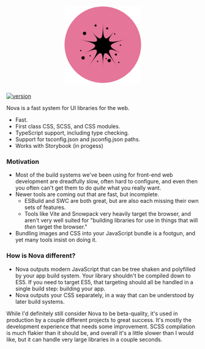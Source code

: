 <h1 align="center"><img alt="Nova" src="media/nova.svg" height="200" /></h1>

[![version](https://mckayla.dev/badge/v/nova-build/e57599)](https://npmjs.org/package/nova-build)

Nova is a fast system for UI libraries for the web.

-   Fast.
-   First class CSS, SCSS, and CSS modules.
-   TypeScript support, including type checking.
-   Support for tsconfig.json and jsconfig.json paths.
-   Works with Storybook (in progess)

### Motivation

-   Most of the build systems we've been using for front-end web development are dreadfully
    slow, often hard to configure, and even then you often can't get them to do _quite_ what
    you really want.
-   Newer tools are coming out that are fast, but incomplete.
    -   ESBuild and SWC are both great, but are also each missing their own sets of features.
    -   Tools like Vite and Snowpack very heavily target the browser, and aren't very well
        suited for "building libraries for use in things that will _then_ target the browser."
-   Bundling images and CSS into your JavaScript bundle is a footgun, and yet many tools
    insist on doing it.

### How is Nova different?

-   Nova outputs modern JavaScript that can be tree shaken and polyfilled by your app build
    system. Your library shouldn't be compiled down to ES5. If you need to target ES5, that
    targeting should all be handled in a single build step: building your app.
-   Nova outputs your CSS separately, in a way that can be understood by later build systems.

While I'd definitely still consider Nova to be beta-quality, it's used in production by a
couple different projects to great success. It's mostly the development experience that
needs some improvement. SCSS compilation is much flakier than it should be, and overall
it's a little slower than I would like, but it can handle very large libraries in a couple
seconds.
